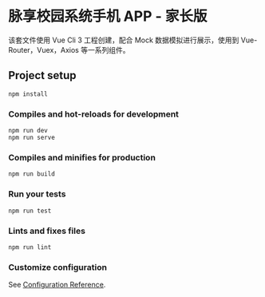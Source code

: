 # 脉享校园系统手机 APP - 家长版

该套文件使用 Vue Cli 3 工程创建，配合 Mock 数据模拟进行展示，使用到 Vue-Router，Vuex，Axios 等一系列组件。

## Project setup
```
npm install
```

### Compiles and hot-reloads for development
```
npm run dev
npm run serve
```

### Compiles and minifies for production
```
npm run build
```

### Run your tests
```
npm run test
```

### Lints and fixes files
```
npm run lint
```

### Customize configuration
See [Configuration Reference](https://cli.vuejs.org/config/).
